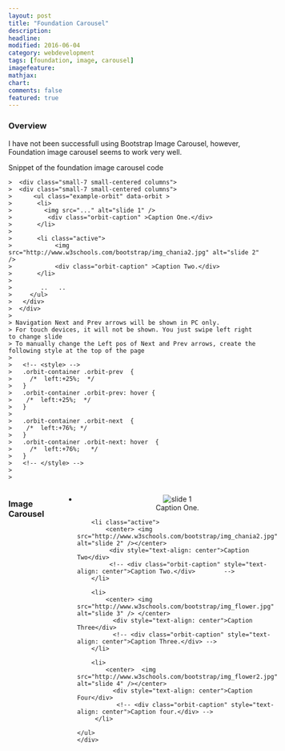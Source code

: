```yaml
---
layout: post
title: "Foundation Carousel"
description: 
headline: 
modified: 2016-06-04
category: webdevelopment
tags: [foundation, image, carousel]
imagefeature: 
mathjax: 
chart: 
comments: false
featured: true
---
```



### Overview

I have not been successfull using Bootstrap Image Carousel, however, Foundation image carousel seems to work very well.

Snippet of the foundation image carousel code



````
>  <div class="small-7 small-centered columns">
>  <div class="small-7 small-centered columns">
>      <ul class="example-orbit" data-orbit >	
>		<li>
>		  <img src="..." alt="slide 1" />
>		   <div class="orbit-caption" >Caption One.</div>
>		</li>
>
>		<li class="active">
>			 <img src="http://www.w3schools.com/bootstrap/img_chania2.jpg" alt="slide 2" /> 
>			 <div class="orbit-caption" >Caption Two.</div>		 
>		</li>
>		
>		 ..   ..
>     </ul>
>	</div>
>  </div>
>
> Navigation Next and Prev arrows will be shown in PC only.
> For touch devices, it will not be shown. You just swipe left right to change slide
> To manually change the Left pos of Next and Prev arrows, create the following style at the top of the page
>	
>   <!-- <style> -->
>	.orbit-container .orbit-prev  {
>	  /*  left:+25%;  */
>	}
>	.orbit-container .orbit-prev: hover {
>	 /*  left:+25%;  */
>	}
>
>	.orbit-container .orbit-next  {
>	 /*  left:+76%; */
>	}
>	.orbit-container .orbit-next: hover  {
>	  /*  left:+76%;   */ 
>	}
>   <!-- </style> -->
>
>	
````
   
<style>
  <!--   Change navigation next prev  left position   -->
	.orbit-container .orbit-prev  {
	  left:+65%;
	}
	.orbit-container .orbit-prev: hover {
	  left:+65%;
	}

	.orbit-container .orbit-next  {
	  left:+76%;
	}
	.orbit-container .orbit-next: hover  {
	   left:+76%;   
	}

</style>  

<!--   Foundation Image Carousel   1-->		
 	
 <div class="small-9 small-centered columns">
 <h3>Image Carousel</h3>
  <br/>
	<div class="small-9 small-centered columns">
    <ul class="example-orbit" data-orbit >	
		<li>
			<center> <img src="http://www.w3schools.com/bootstrap/img_chania.jpg" alt="slide 1" /></center>
		   <div style="text-align: center">Caption One.</div>
		</li>

		<li class="active">
			<center> <img src="http://www.w3schools.com/bootstrap/img_chania2.jpg" alt="slide 2" /></center> 
		     <div style="text-align: center">Caption Two</div>
			 <!-- <div class="orbit-caption" style="text-align: center">Caption Two.</div>		  -->
		</li>

		<li>
			<center> <img src="http://www.w3schools.com/bootstrap/img_flower.jpg" alt="slide 3" /> </center>
		      <div style="text-align: center">Caption Three</div>
			  <!-- <div class="orbit-caption" style="text-align: center">Caption Three.</div> -->
		</li>

		<li>
			<center>  <img src="http://www.w3schools.com/bootstrap/img_flower2.jpg" alt="slide 4" /></center>
		      <div style="text-align: center">Caption Four</div>
			   <!-- <div class="orbit-caption" style="text-align: center">Caption four.</div> -->
		 </li> 

    </ul>
	</div>
   </div>
   

   
 <!--  End  Foundation Image Carousel   1-->	 
  
  <br/>
  
  
